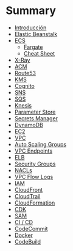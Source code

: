 # Summary

- [Introducción](./index.md)
- [Elastic Beanstalk](./001_elastic_beanstalk.md)
- [ECS](./002_elastic_container_service.md)
  - [Fargate](./003_fargate.md)
  - [Cheat Sheet](./003_1_cheat_sheet.md)
- [X-Ray](./004_x_ray.md)
- [ACM](./005_acm.md)
- [Route53](./006_route53.md)
- [KMS](./007_kms.md)
- [Cognito](./008_cognito.md)
- [SNS]()
- [SQS]()
- [Knesis]()
- [Parameter Store]()
- [Secrets Manager]()
- [DynamoDB]()
- [EC2]()
- [VPC]()
- [Auto Scaling Groups]()
- [VPC Endpoints]()
- [ELB]()
- [Security Groups]()
- [NACLs]()
- [VPC Flow Logs]()
- [IAM]()
- [CloudFront]()
- [CloudTrail]()
- [CloudFormation]()
- [CDK]()
- [SAM]()
- [CI / CD]()
- [CodeCommit]()
- [Docker]()
- [CodeBuild]()
